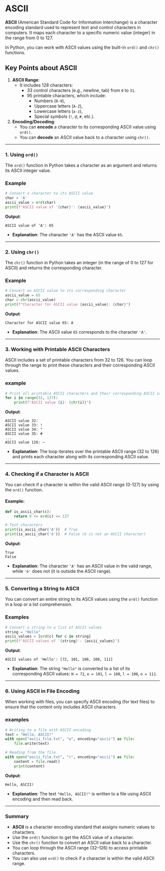 # ASCII

**ASCII** (American Standard Code for Information Interchange) is a character encoding standard used to represent text and control characters in computers. It maps each character to a specific numeric value (integer) in the range from 0 to 127.

In Python, you can work with ASCII values using the built-in `ord()` and `chr()` functions.

## Key Points about ASCII

1. **ASCII Range**:
   - It includes 128 characters:
     - 33 control characters (e.g., newline, tab) from `0` to `31`.
     - 95 printable characters, which include:
       - Numbers (`0-9`),
       - Uppercase letters (`A-Z`),
       - Lowercase letters (`a-z`),
       - Special symbols (`!`, `@`, `#`, etc.).
2. **Encoding/Decoding**:
   - You can **encode** a character to its corresponding ASCII value using `ord()`.
   - You can **decode** an ASCII value back to a character using `chr()`.

---

### 1. **Using `ord()`**

The `ord()` function in Python takes a character as an argument and returns its ASCII integer value.

### Example

```python
# Convert a character to its ASCII value
char = 'A'
ascii_value = ord(char)
print(f"ASCII value of '{char}': {ascii_value}")
```

**Output**:

```
ASCII value of 'A': 65
```

- **Explanation**: The character `'A'` has the ASCII value `65`.

---

### 2. **Using `chr()`**

The `chr()` function in Python takes an integer (in the range of 0 to 127 for ASCII) and returns the corresponding character.

### Example

```python
# Convert an ASCII value to its corresponding character
ascii_value = 65
char = chr(ascii_value)
print(f"Character for ASCII value {ascii_value}: {char}")
```

**Output**:

```
Character for ASCII value 65: A
```

- **Explanation**: The ASCII value `65` corresponds to the character `'A'`.

---

### 3. **Working with Printable ASCII Characters**

ASCII includes a set of printable characters from 32 to 126. You can loop through the range to print these characters and their corresponding ASCII values.

### example

```python
# Print all printable ASCII characters and their corresponding ASCII values
for i in range(32, 127):
    print(f"ASCII value {i}: {chr(i)}")
```

**Output**:

```
ASCII value 32:
ASCII value 33: !
ASCII value 34: "
ASCII value 35: #
...
ASCII value 126: ~
```

- **Explanation**: The loop iterates over the printable ASCII range (32 to 126) and prints each character along with its corresponding ASCII value.

---

### 4. **Checking if a Character is ASCII**

You can check if a character is within the valid ASCII range (0-127) by using the `ord()` function.

#### Example:

```python
def is_ascii_char(c):
    return 0 <= ord(c) <= 127

# Test characters
print(is_ascii_char('A'))  # True
print(is_ascii_char('é'))  # False (é is not an ASCII character)
```

**Output**:

```
True
False
```

- **Explanation**: The character `'A'` has an ASCII value in the valid range, while `'é'` does not (it is outside the ASCII range).

---

### 5. **Converting a String to ASCII**

You can convert an entire string to its ASCII values using the `ord()` function in a loop or a list comprehension.

### Examples

```python
# Convert a string to a list of ASCII values
string = "Hello"
ascii_values = [ord(c) for c in string]
print(f"ASCII values of '{string}': {ascii_values}")
```

**Output**:

```
ASCII values of 'Hello': [72, 101, 108, 108, 111]
```

- **Explanation**: The string `"Hello"` is converted to a list of its corresponding ASCII values: `H = 72`, `e = 101`, `l = 108`, `l = 108`, `o = 111`.

---

### 6. **Using ASCII in File Encoding**

When working with files, you can specify ASCII encoding (for text files) to ensure that the content only includes ASCII characters.

### examples

```python
# Writing to a file with ASCII encoding
text = "Hello, ASCII!"
with open("ascii_file.txt", "w", encoding="ascii") as file:
    file.write(text)

# Reading from the file
with open("ascii_file.txt", "r", encoding="ascii") as file:
    content = file.read()
    print(content)
```

**Output**:

```
Hello, ASCII!
```

- **Explanation**: The text `"Hello, ASCII!"` is written to a file using ASCII encoding and then read back.

---

### Summary

- **ASCII** is a character encoding standard that assigns numeric values to characters.
- Use the `ord()` function to get the ASCII value of a character.
- Use the `chr()` function to convert an ASCII value back to a character.
- You can loop through the ASCII range (32–126) to access printable characters.
- You can also use `ord()` to check if a character is within the valid ASCII range.
